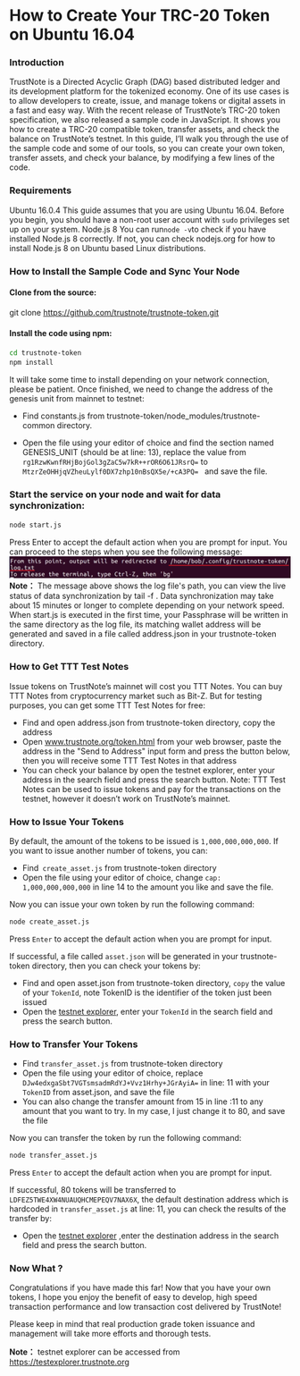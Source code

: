 How to Create Your TRC-20 Token on Ubuntu 16.04
===============================

### Introduction
TrustNote is a Directed Acyclic Graph (DAG) based distributed ledger and its development platform for the tokenized economy. One of its use cases is to allow developers to create, issue, and manage tokens or digital assets in a fast and easy way. 
With the recent release of TrustNote’s TRC-20 token specification, we also released a sample code in JavaScript. It shows you how to create a TRC-20 compatible token, transfer assets, and check the balance on TrustNote’s testnet. 
In this guide, I’ll walk you through the use of the sample code and some of our tools, so you can create your own token, transfer assets, and check your balance, by modifying a few lines of the code.

<!-- //NODE.JS ENV  -->
<!-- // VERSION  -->

### Requirements

Ubuntu 16.0.4
This guide assumes that you are using Ubuntu 16.04. Before you begin, you should have a non-root user account with `sudo` privileges set up on your system. 
Node.js 8
You can run` node -v `to check if you have installed Node.js 8 correctly. If not, you can check nodejs.org for how to install Node.js 8 on Ubuntu based Linux distributions.


### How to Install the Sample Code and Sync Your Node

#### Clone from the source:
git clone https://github.com/trustnote/trustnote-token.git
#### Install the code using npm:

```bash
cd trustnote-token
npm install
```
It will take some time to install depending on your network connection, please be patient. Once finished, we need to change the address of the genesis unit from mainnet to testnet:

- Find constants.js from trustnote-token/node_modules/trustnote-common directory.

- Open the file using your editor of choice and find the section named GENESIS_UNIT (should be at line: 13), replace the value from `rg1RzwKwnfRHjBojGol3gZaC5w7kR++rOR6O61JRsrQ=` to `MtzrZeOHHjqVZheuLylf0DX7zhp10nBsQX5e/+cA3PQ= ` and save the file.

### Start the service on your node and wait for data synchronization:
```bash
node start.js
```
Press Enter to accept the default action when you are prompt for input. 
You can proceed to the steps when you see the following message:
![](./images/img.png )
**Note：** The message above shows the log file's path, you can view the live status of data synchronization by tail -f <logfilepath>.  Data synchronization may take about 15 minutes or longer to complete depending on your network speed. When start.js is executed in the first time, your Passphrase will be written in the same directory as the log file, its matching wallet address will be generated and saved in a file called address.json in your trustnote-token directory.



### How to Get TTT Test Notes

Issue tokens on TrustNote’s mainnet will cost you TTT Notes. You can buy TTT Notes from cryptocurrency market such as Bit-Z. But for testing purposes, you can get some TTT Test Notes for free:
-	Find and open address.json from trustnote-token directory, copy the address
- Open www.trustnote.org/token.html from your web browser, paste the address in the "Send to Address" input form and press the button below, then you will receive some TTT Test Notes in that address
- You can check your balance by open the testnet explorer, enter your address in the search field and press the search button.
Note: TTT Test Notes can be used to issue tokens and pay for the transactions on the testnet, however it doesn’t work on TrustNote’s mainnet.

### How to Issue Your Tokens


By default, the amount of the tokens to be issued is `1,000,000,000,000`. If you want to issue another number of tokens, you can:
- Find` create_asset.js` from trustnote-token directory 
- Open the file using your editor of choice, change `cap: 1,000,000,000,000` in line 14 to the amount you like and save the file.

Now you can issue your own token by run the following command:
```bash
node create_asset.js 
```
Press `Enter` to accept the default action when you are prompt for input.

If successful, a file called `asset.json` will be generated in your trustnote-token directory, then you can check your tokens by:
- Find and open asset.json from trustnote-token directory, `copy` the value of your `TokenId`, note TokenID is the identifier of the token just been issued
- Open the  [testnet explorer](https://testexplorer.trustnote.org/), enter your `TokenId` in the search field and press the search button.

### How to Transfer Your Tokens

- Find `transfer_asset.js` from trustnote-token directory 
- Open the file using your editor of choice, replace `DJw4edxgaSbt7VGTsmsadmRdYJ+Vvz1Hrhy+JGrAyiA=` in line: 11 with your `TokenID` from asset.json, and save the file
- You can also change the transfer amount from 15 in line :11 to any amount that you want to try. In my case, I just change it to 80, and save the file



Now you can transfer the token by run the following command:
```bash
node transfer_asset.js 
```
Press `Enter` to accept the default action when you are prompt for input.

If successful, 80 tokens will be transferred to `LDFEZ5TWE4XW4NUAUQHCMEPEQV7NAX6X`, the default destination address which is hardcoded in `transfer_asset.js` at line: 11, you can check the results of the transfer by: 
- Open the [testnet explorer](https://testexplorer.trustnote.org/) ,enter the destination address in the search field and press the search button.


### Now What ?

Congratulations if you have made this far! Now that you have your own tokens, I hope you enjoy the benefit of easy to develop, high speed transaction performance and low transaction cost delivered by TrustNote!

Please keep in mind that real production grade token issuance and management will take more efforts and thorough tests. 










**Note：** 
 testnet explorer can be accessed from https://testexplorer.trustnote.org
